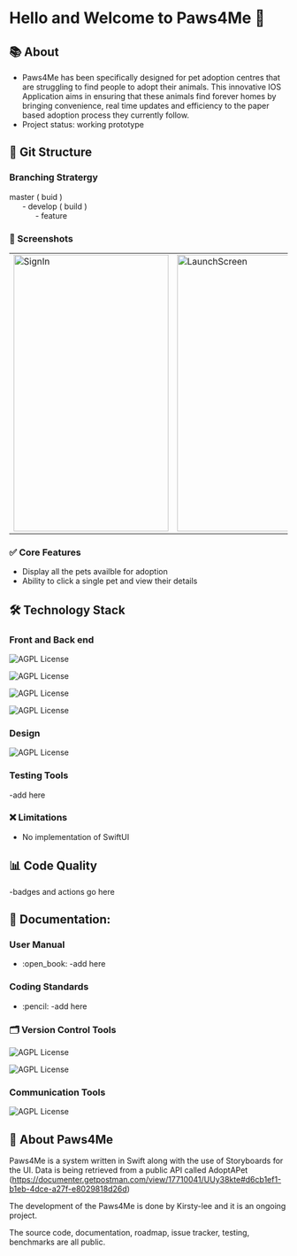 # Hello and Welcome to Paws4Me 🐾

## :books: About
* Paws4Me has been specifically designed for pet adoption centres that are struggling to find people to adopt their animals. This innovative IOS Application aims in ensuring that these animals find forever homes by bringing convenience, real time updates and efficiency to the paper based adoption process they currently follow.
* Project status: working prototype

## :mag_right: Git Structure
### Branching Stratergy

master ( buid )
</br>
&nbsp;&nbsp;&nbsp;&nbsp;&nbsp;&nbsp;- develop ( build )
</br>
&nbsp;&nbsp;&nbsp;&nbsp;&nbsp;&nbsp;&nbsp;&nbsp;&nbsp;&nbsp;&nbsp;&nbsp;- feature

### :camera_flash: Screenshots
<table>
  <tr>
<td><img alt="SignIn"  src="https://user-images.githubusercontent.com/98941706/156889794-58f622dd-7a44-4133-b4c4-a055f88c401c.png" alt="1" width = 280px height = 500px ></td>
<td><img alt="LaunchScreen" alt="Launchscreen" src="https://user-images.githubusercontent.com/98941706/155467881-97257790-bc21-42a1-91f0-ae279c393ce6.png" alt="1" width = 280px height = 500px ></td> 
<td><img alt="listAllAnimals"  src="https://user-images.githubusercontent.com/98941706/156932956-948ce5b6-f217-434d-a0a8-50e331f43d78.png" alt="SinglePet" width = 280px height = 500px ></td> 
    <td> <img alt="SinglePet" src="https://user-images.githubusercontent.com/98941706/156874863-427eec15-ca4b-4a08-a0ea-33ebc2204d51.png" height = 500px width = 280px  ></td>
  </tr>
</table>


### :white_check_mark: Core Features
* Display all the pets availble for adoption
* Ability to click a single pet and view their details

## :hammer_and_wrench: Technology Stack

### Front and Back end 
![AGPL License](https://img.shields.io/badge/iOS-000000?style=for-the-badge&logo=ios&logoColor=white)

![AGPL License](https://img.shields.io/badge/Swift-FA7343?style=for-the-badge&logo=swift&logoColor=white)

![AGPL License](https://img.shields.io/badge/Xcode-007ACC?style=for-the-badge&logo=Xcode&logoColor=white)

![AGPL License](https://img.shields.io/badge/Postman-FF6C37?style=for-the-badge&logo=Postman&logoColor=white)

### Design
![AGPL License](https://img.shields.io/badge/Sketch-FFB387?style=for-the-badge&logo=sketch&logoColor=black)

### Testing Tools
-add here

### :x: Limitations
* No implementation of SwiftUI

## :bar_chart: Code Quality

-badges and actions go here

## :page_facing_up: Documentation:

### User Manual
<ul>
  <li> :open_book: -add here</li>
</ul>

### Coding Standards
<ul>
  <li> :pencil: -add here</li>
</ul>

### :card_index_dividers: Version Control Tools
![AGPL License](https://img.shields.io/badge/GitHub-100000?style=for-the-badge&logo=github&logoColor=white)

![AGPL License](https://img.shields.io/badge/Git-F05032?style=for-the-badge&logo=git&logoColor=white)

### Communication Tools
![AGPL License](https://img.shields.io/badge/Slack-4A154B?style=for-the-badge&logo=slack&logoColor=white)

## :paw_prints: About Paws4Me

Paws4Me is a system written in Swift along with the use of Storyboards for the UI. Data is being retrieved from a public API called AdoptAPet (https://documenter.getpostman.com/view/17710041/UUy38kte#d6cb1ef1-b1eb-4dce-a27f-e8029818d26d)

The development of the Paws4Me is done by Kirsty-lee and it is an ongoing project.

The source code, documentation, roadmap, issue tracker, testing, benchmarks are all public.
